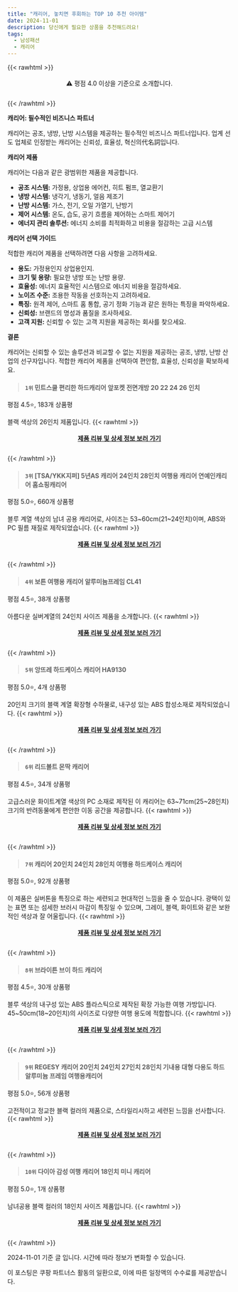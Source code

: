 ```yaml
---
title: "캐리어, 놓치면 후회하는 TOP 10 추천 아이템"
date: 2024-11-01
description: 당신에게 필요한 상품을 추천해드려요!
tags:
  - 남성패션
  - 캐리어
---
```

{{< rawhtml >}}<div class="toc" style="text-align: center; height: 50px; line-height: 2;">  <p>⚠️ 평점 4.0 이상을 기준으로 소개합니다.<br></p></div> {{< /rawhtml >}}

**캐리어: 필수적인 비즈니스 파트너**

캐리어는 공조, 냉방, 난방 시스템을 제공하는 필수적인 비즈니스 파트너입니다. 업계 선도 업체로 인정받는 캐리어는 신뢰성, 효율성, 혁신의代名詞입니다.

**캐리어 제품**

캐리어는 다음과 같은 광범위한 제품을 제공합니다.

* **공조 시스템:** 가정용, 상업용 에어컨, 히트 펌프, 열교환기
* **냉방 시스템:** 냉각기, 냉동기, 얼음 제조기
* **난방 시스템:** 가스, 전기, 오일 가열기, 난방기
* **제어 시스템:** 온도, 습도, 공기 흐름을 제어하는 스마트 제어기
* **에너지 관리 솔루션:** 에너지 소비를 최적화하고 비용을 절감하는 고급 시스템

**캐리어 선택 가이드**

적합한 캐리어 제품을 선택하려면 다음 사항을 고려하세요.

* **용도:** 가정용인지 상업용인지.
* **크기 및 용량:** 필요한 냉방 또는 난방 용량.
* **효율성:** 에너지 효율적인 시스템으로 에너지 비용을 절감하세요.
* **노이즈 수준:** 조용한 작동을 선호하는지 고려하세요.
* **특징:** 원격 제어, 스마트 홈 통합, 공기 정화 기능과 같은 원하는 특징을 파악하세요.
* **신뢰성:** 브랜드의 명성과 품질을 조사하세요.
* **고객 지원:** 신뢰할 수 있는 고객 지원을 제공하는 회사를 찾으세요.

**결론**

캐리어는 신뢰할 수 있는 솔루션과 비교할 수 없는 지원을 제공하는 공조, 냉방, 난방 산업의 선구자입니다. 적합한 캐리어 제품을 선택하여 편안함, 효율성, 신뢰성을 확보하세요.


>#### `1위` 민트스쿨 편리한 하드캐리어 앞포켓 전면개방 20 22 24 26 인치
평점 4.5⭐, 183개 상품평

블랙 색상의 26인치 제품입니다.
{{< rawhtml >}}<div class="toc" style="text-align: center; height: 50px; line-height: 2;"><p><b><a href="https://link.coupang.com/re/AFFSDP?lptag=AF5033054&pageKey=7897303422&itemId=21634671709&vendorItemId=88774566383&traceid=V0-153-9be48f869f8217f4&clickBeacon=f477e770-9802-11ef-90d5-75ea37285077%7E3&requestid=20241101123953029103297460&token=31850C%7CMIXED">제품 리뷰 및 상세 정보 보러 가기</a></b><br></p> </div>{{< /rawhtml >}}

>#### `3위` [TSA/YKK지퍼] 5년AS 캐리어 24인치 28인치 여행용 캐리어 연예인캐리어 홈쇼핑캐리어
평점 5.0⭐, 660개 상품평

블루 계열 색상의 남녀 공용 캐리어로, 사이즈는 53~60cm(21~24인치)이며, ABS와 PC 필름 재질로 제작되었습니다.
{{< rawhtml >}}<div class="toc" style="text-align: center; height: 50px; line-height: 2;"><p><b><a href="https://link.coupang.com/re/AFFSDP?lptag=AF5033054&pageKey=8084850948&itemId=22812947540&vendorItemId=89925260157&traceid=V0-153-e702d06b1fe82457&requestid=20241101123953029103297460&token=31850C%7CMIXED">제품 리뷰 및 상세 정보 보러 가기</a></b><br></p> </div>{{< /rawhtml >}}

>#### `4위` 보튼 여행용 캐리어 알루미늄프레임 CL41
평점 4.5⭐, 38개 상품평

아름다운 실버계열의 24인치 사이즈 제품을 소개합니다.
{{< rawhtml >}}<div class="toc" style="text-align: center; height: 50px; line-height: 2;"><p><b><a href="https://link.coupang.com/re/AFFSDP?lptag=AF5033054&pageKey=7284598552&itemId=21632536561&vendorItemId=88683490587&traceid=V0-153-fb052fde0c319eb1&clickBeacon=f4780e80-9802-11ef-8ca4-dbcaf847e80b%7E3&requestid=20241101123953029103297460&token=31850C%7CMIXED">제품 리뷰 및 상세 정보 보러 가기</a></b><br></p> </div>{{< /rawhtml >}}

>#### `5위` 앙뜨레 하드케이스 캐리어 HA9130
평점 5.0⭐, 4개 상품평

20인치 크기의 블랙 계열 확장형 수하물로, 내구성 있는 ABS 합성소재로 제작되었습니다.
{{< rawhtml >}}<div class="toc" style="text-align: center; height: 50px; line-height: 2;"><p><b><a href="https://link.coupang.com/re/AFFSDP?lptag=AF5033054&pageKey=7621393358&itemId=19655878550&vendorItemId=5605011717&traceid=V0-153-63016fd78025af58&requestid=20241101123953029103297460&token=31850C%7CMIXED">제품 리뷰 및 상세 정보 보러 가기</a></b><br></p> </div>{{< /rawhtml >}}

>#### `6위` 리드볼트 몬딱 캐리어
평점 4.5⭐, 34개 상품평

고급스러운 화이트계열 색상의 PC 소재로 제작된 이 캐리어는 63~71cm(25~28인치) 크기의 반려동물에게 편안한 이동 공간을 제공합니다.
{{< rawhtml >}}<div class="toc" style="text-align: center; height: 50px; line-height: 2;"><p><b><a href="https://link.coupang.com/re/AFFSDP?lptag=AF5033054&pageKey=8231579139&itemId=23691989402&vendorItemId=88342594188&traceid=V0-153-0a79b153f06efc1b&clickBeacon=f4780e80-9802-11ef-95a4-a59a7482a618%7E3&requestid=20241101123953029103297460&token=31850C%7CMIXED">제품 리뷰 및 상세 정보 보러 가기</a></b><br></p> </div>{{< /rawhtml >}}

>#### `7위` 캐리어 20인치 24인치 28인치 여행용 하드케이스 캐리어
평점 5.0⭐, 92개 상품평

이 제품은 실버톤을 특징으로 하는 세련되고 현대적인 느낌을 줄 수 있습니다. 광택이 있는 표면 또는 섬세한 브러시 마감이 특징일 수 있으며, 그레이, 블랙, 화이트와 같은 보완적인 색상과 잘 어울립니다.
{{< rawhtml >}}<div class="toc" style="text-align: center; height: 50px; line-height: 2;"><p><b><a href="https://link.coupang.com/re/AFFSDP?lptag=AF5033054&pageKey=8376335026&itemId=24202728504&vendorItemId=91220288646&traceid=V0-153-60aedcd06363f277&requestid=20241101123953029103297460&token=31850C%7CMIXED">제품 리뷰 및 상세 정보 보러 가기</a></b><br></p> </div>{{< /rawhtml >}}

>#### `8위` 브라이튼 브이 하드 캐리어
평점 4.5⭐, 30개 상품평

블루 색상의 내구성 있는 ABS 플라스틱으로 제작된 확장 가능한 여행 가방입니다. 45~50cm(18~20인치)의 사이즈로 다양한 여행 용도에 적합합니다.
{{< rawhtml >}}<div class="toc" style="text-align: center; height: 50px; line-height: 2;"><p><b><a href="https://link.coupang.com/re/AFFSDP?lptag=AF5033054&pageKey=208056828&itemId=616768239&vendorItemId=4618070214&traceid=V0-153-a8741c2605a02cb8&requestid=20241101123953029103297460&token=31850C%7CMIXED">제품 리뷰 및 상세 정보 보러 가기</a></b><br></p> </div>{{< /rawhtml >}}

>#### `9위` REGESY 캐리어 20인치 24인치 27인치 28인치 기내용 대형 다용도 하드 알루미늄 프레임 여행용캐리어
평점 5.0⭐, 56개 상품평

고전적이고 정교한 블랙 컬러의 제품으로, 스타일리시하고 세련된 느낌을 선사합니다.
{{< rawhtml >}}<div class="toc" style="text-align: center; height: 50px; line-height: 2;"><p><b><a href="https://link.coupang.com/re/AFFSDP?lptag=AF5033054&pageKey=8285743156&itemId=23892160493&vendorItemId=90914838772&traceid=V0-153-297e530c9afb8f92&requestid=20241101123953029103297460&token=31850C%7CMIXED">제품 리뷰 및 상세 정보 보러 가기</a></b><br></p> </div>{{< /rawhtml >}}

>#### `10위` 다이아 감성 여행 캐리어 18인치 미니 캐리어
평점 5.0⭐, 1개 상품평

남녀공용 블랙 컬러의 18인치 사이즈 제품입니다.
{{< rawhtml >}}<div class="toc" style="text-align: center; height: 50px; line-height: 2;"><p><b><a href="https://link.coupang.com/re/AFFSDP?lptag=AF5033054&pageKey=6997519319&itemId=17148085736&vendorItemId=90474313572&traceid=V0-153-36c7e2a2aff3af14&clickBeacon=f4780e80-9802-11ef-86e4-ae458f1b4806%7E3&requestid=20241101123953029103297460&token=31850C%7CMIXED">제품 리뷰 및 상세 정보 보러 가기</a></b><br></p> </div>{{< /rawhtml >}}


2024-11-01 기준 글 입니다.
시간에 따라 정보가 변화할 수 있습니다.

이 포스팅은 쿠팡 파트너스 활동의 일환으로, 이에 따른 일정액의 수수료를 제공받습니다.